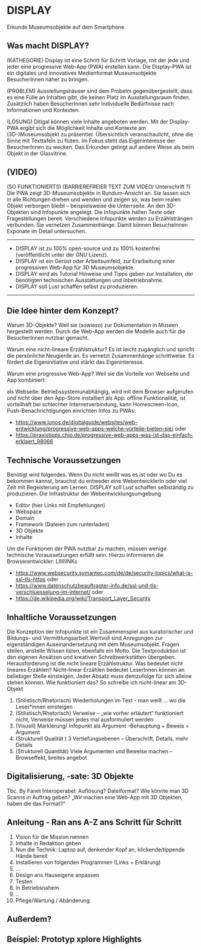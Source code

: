 # DISPLAY
Erkunde Museumsobjekte auf dem Smartphone

## Was macht DISPLAY?
(KATHEGORIE)
Display ist eine Schritt für Schritt Vorlage, mit der jede und jeder eine progressive Web-App (PWA) erstellen kann. Die Display-PWA ist ein digitales und innovatives Medienformat Museumsobjekte BesucherInnen näher zu bringen.

(PROBLEM) 
Ausstellungshäuser sind dem Probelm gegenübergestellt, dass es eine Fülle an Inhalten gibt, die keinen Platz im Ausstellungsraum finden. Zusätzlich haben BesucherInnen sehr individuelle Bedürfnisse nach Informationen und Kontexten. 

(LÖSUNG) 
Ditigal können viele Inhalte angeboten werden. Mit der Display-PWA ergibt sich die Möglichkeit Inhalte und Kontexte am (3D-)Museumsobjekt zu präsentier. Übersichtlich veranschaulicht, ohne die Sinne mit Texttafeln zu fluten.
Im Fokus steht das Eigeninteresse der BesucherInnen zu wecken. Das Erkunden gelingt auf andere Weise als beim Objekt in der Glasvitrine.

## (VIDEO)

(SO FUNKTIONIERTS)
(BARRIEREFREIER TEXT ZUM VIDEO/ Unterschrift ?)
Die PWA zeigt 3D-Museumsobjekte in Rundum-Ansicht an. Sie lassen sich in alle Richtungen drehen und wenden und zeigen so, was beim realen Objekt verborgen bleibt – beispielsweise die Unterrseite. 
An den 3D-Objekten sind Infopunkte angelegt. Die Infopunkte halten Texte oder Fragestellungen bereit. Verschiedene Infopunkte werden zu Erzählsträngen verbunden. Sie vernetzen Zusammenhänge. Damit können BesucheInnen Exponate im Detail untersuchen. 


---

* DISPLAY ist zu 100% open-source und zu 100%  kostenfrei (veröffentlicht unter der GNU Lizenz).
* DISPLAY ist ein Gerüst oder Arbeitsumfeld, zur Erarbeitung einer progressiven Web-App für 3D Museumsobjekte.
* DISPLAY wird als Tutorial Hinweise und Tipps geben zur Installation, der benötigten technischen Ausstattungen und Inbetriebnahme.
* DISPLAY soll Lust schaffen selbst zu produzieren.

---

## Die Idee hinter dem Konzept?
Warum 3D-Objekte? Weil sie (sowieso) zur Dokumentation in Museen hergestellt werden. Durch die Web-App werden die Modelle auch für die BesucherInnen nutzbar gemacht. 

Warum eine nicht-lineare Erzählstruktur? Es ist leicht zugänglich und spricht die persönliche Neugierde an. Es vernetzt Zusammenhänge schrittweise. Es fördert die Eigeninitiative und stärkt das Eigeninteresse. 

Warum eine progressive Web-App? Weil sie die Vorteile von Webseite und App kombiniert:

als Webseite: Betriebssystemunabhängig, wird mit dem Browser aufgerufen und nicht über den App-Store installiert
als App: offline Funktionalität, ist vorteilhaft bei schlechter Internetverbindung, kann Homescreen-Icon, Push-Benachrichtigungen einrichten
Infos zu PWAs:
* https://www.ionos.de/digitalguide/websites/web-entwicklung/progressive-web-apps-welche-vorteile-bieten-sie/ oder
* https://praxistipps.chip.de/progressive-web-apps-was-ist-das-einfach-erklaert_98066

## Technische Voraussetzungen
Benötigt wird folgendes. Wenn Du nicht weißt was es ist oder wo Du es bekommen kannst, brauchst du entweder eine WebentwicklerIn oder viel Zeit mit Begeisterung am Lernen. DISPLAY  soll Lust schaffen selbständig zu produzieren. Die Infrastruktur der Webentwicklungsumgebung
* Editor (hier Links mit Empfehlungen)
* Webspace
* Domain
* Framework (Dateien zum runterladen)
* 3D Objekte
* Inhalte

Um die Funktionen der PWA nutzbar zu machen, müssen wenige technische Voraussetzungen erfüllt sein. Hierzu informieren die Browserentwickler: LIIIIIINKs
* https://www.websecurity.symantec.com/de/de/security-topics/what-is-ssl-tls-https oder
* https://www.datenschutzbeauftragter-info.de/ssl-und-tls-verschluesselung-im-internet/ oder
* https://de.wikipedia.org/wiki/Transport_Layer_Security

## Inhaltliche Voraussetzungen
Die Konzeption der Infopunkte ist ein Zusammenspiel aus kuratorischer und Bildungs- und Vermittlungsarbeit.Wertvoll sind Anregungen zur eigenständigen Auseinandersetzung mit dem Museumsobjekt. Fragen stellen, anstelle Wissen listen, ebenfalls ein Motto. Die Textproduktion ist den eigenen Ansätzen und kreativen Schreibwerkstätten übergeben. Herausforderung ist die nicht lineare Erzählstruktur.
Was bedeutet nicht lineares Erzählen?
Nicht-linear Erzählen bedeutet LeserInnen können an beliebiger Stelle einsteigen. Jeder Absatz muss demzufolge für sich alleine stehen können. Wie funktioniert das?
So schreibe ich nicht-linear am 3D-Objekt
1. (Stilistisch/Rhetorisch) Wiederholungen im Text  - man weiß … wo die Leser*innen einsteigen
2. (Stilistisch/Rhetorisch) Verweise – „wie vorher erläutert“ funktioniert nicht, Verweise müssen jedes mal ausformuliert werden
3. (Visuell) Markierung/ Infopunkt als Argument –Behauptung + Beweis = Argument
4. (Strukturell Qualität ) 3 Vertiefungsebenen – Überschrift, Details, mehr Details
5. (Strukturell Quantität) Viele Argumenten und Beweise machen – Browseffekt, breites angebot

## Digitalisierung, -sate: 3D Objekte
Tbc. By Fanet
Interoperabel: Auflösung? Dateiformat? Wie könnte man 3D Scanns in Auftrag geben? „Wir machen eine Web-App mit 3D Objekten, haben die das Format?“

## Anleitung - Ran ans A-Z ans Schritt für Schritt
1. Vision für die Mission nennen
2. Inhalte in Redaktion geben
3. Nun die Technik: Laptop auf, denkender Kopf an, klickende/tippende Hände bereit
4. Installieren von folgenden Programmen (Links + Erklärung)
5. …
6. Design ans Hauseigene anpassen
7. Testen
8. In  Betriebsnahem
9. ..
10. Pflege/Wartung / Abänderung

## Außerdem?

## Beispiel: Prototyp xplore Highlights
